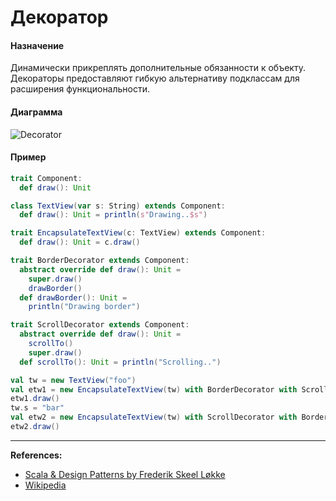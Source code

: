 # Декоратор

#### Назначение

Динамически прикреплять дополнительные обязанности к объекту. 
Декораторы предоставляют гибкую альтернативу подклассам для расширения функциональности.

#### Диаграмма

![Decorator](https://upload.wikimedia.org/wikipedia/ru/0/00/Decorator_template.png)

#### Пример

```scala mdoc:silent
trait Component:
  def draw(): Unit

class TextView(var s: String) extends Component:
  def draw(): Unit = println(s"Drawing..$s")

trait EncapsulateTextView(c: TextView) extends Component:
  def draw(): Unit = c.draw()

trait BorderDecorator extends Component:
  abstract override def draw(): Unit =
    super.draw()
    drawBorder()
  def drawBorder(): Unit =
    println("Drawing border")

trait ScrollDecorator extends Component:
  abstract override def draw(): Unit =
    scrollTo()
    super.draw()
  def scrollTo(): Unit = println("Scrolling..")
```

```scala mdoc
val tw = new TextView("foo")
val etw1 = new EncapsulateTextView(tw) with BorderDecorator with ScrollDecorator
etw1.draw()
tw.s = "bar"
val etw2 = new EncapsulateTextView(tw) with ScrollDecorator with BorderDecorator
etw2.draw()
```


---

**References:**
- [Scala & Design Patterns by Frederik Skeel Løkke](https://www.scala-lang.org/old/sites/default/files/FrederikThesis.pdf)
- [Wikipedia](https://ru.wikipedia.org/wiki/%D0%94%D0%B5%D0%BA%D0%BE%D1%80%D0%B0%D1%82%D0%BE%D1%80_(%D1%88%D0%B0%D0%B1%D0%BB%D0%BE%D0%BD_%D0%BF%D1%80%D0%BE%D0%B5%D0%BA%D1%82%D0%B8%D1%80%D0%BE%D0%B2%D0%B0%D0%BD%D0%B8%D1%8F))
